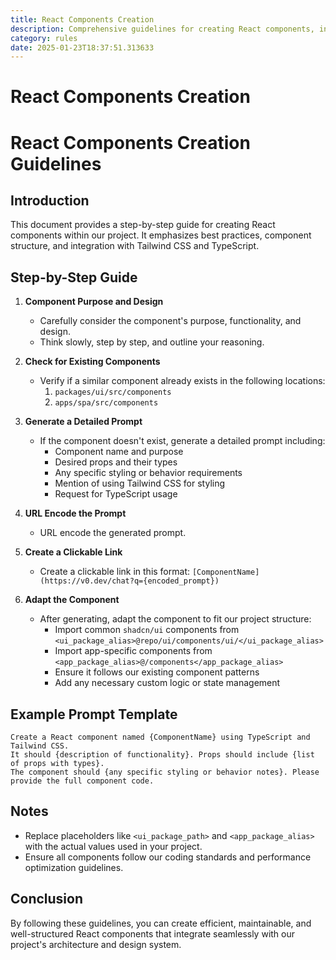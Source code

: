 ```yaml
---
title: React Components Creation
description: Comprehensive guidelines for creating React components, including best practices, component structure, and integration with Tailwind CSS and TypeScript.
category: rules
date: 2025-01-23T18:37:51.313633
---
```



# React Components Creation

# React Components Creation Guidelines

## Introduction
This document provides a step-by-step guide for creating React components within our project. It emphasizes best practices, component structure, and integration with Tailwind CSS and TypeScript.

## Step-by-Step Guide

1. **Component Purpose and Design**
   - Carefully consider the component's purpose, functionality, and design.
   - Think slowly, step by step, and outline your reasoning.

2. **Check for Existing Components**
   - Verify if a similar component already exists in the following locations:
     1. `packages/ui/src/components`
     2. `apps/spa/src/components`

3. **Generate a Detailed Prompt**
   - If the component doesn't exist, generate a detailed prompt including:
     - Component name and purpose
     - Desired props and their types
     - Any specific styling or behavior requirements
     - Mention of using Tailwind CSS for styling
     - Request for TypeScript usage

4. **URL Encode the Prompt**
   - URL encode the generated prompt.

5. **Create a Clickable Link**
   - Create a clickable link in this format:
     `[ComponentName](https://v0.dev/chat?q={encoded_prompt})`

6. **Adapt the Component**
   - After generating, adapt the component to fit our project structure:
     - Import common `shadcn/ui` components from `<ui_package_alias>@repo/ui/components/ui/</ui_package_alias>`
     - Import app-specific components from `<app_package_alias>@/components</app_package_alias>`
     - Ensure it follows our existing component patterns
     - Add any necessary custom logic or state management

## Example Prompt Template
```
Create a React component named {ComponentName} using TypeScript and Tailwind CSS.
It should {description of functionality}. Props should include {list of props with types}.
The component should {any specific styling or behavior notes}. Please provide the full component code.
```

## Notes
- Replace placeholders like `<ui_package_path>` and `<app_package_alias>` with the actual values used in your project.
- Ensure all components follow our coding standards and performance optimization guidelines.

## Conclusion
By following these guidelines, you can create efficient, maintainable, and well-structured React components that integrate seamlessly with our project's architecture and design system.
